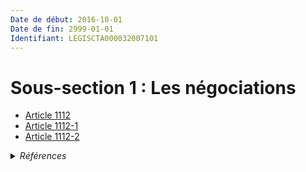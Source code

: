 ```yaml
---
Date de début: 2016-10-01
Date de fin: 2999-01-01
Identifiant: LEGISCTA000032007101
---
```


<h1>Sous-section 1 : Les négociations</h1>

- [Article 1112](article_1112.md)
- [Article 1112-1](article_1112-1.md)
- [Article 1112-2](article_1112-2.md)

<details>
  <summary><em>Références</em></summary>

  <h2>Articles faisant référence à la section</h2>
  
  <ul>
    <li>
      <a href="https://legal.tricoteuses.fr//redirection/LEGIARTI000032006591?vers=git&vers=legifrance">Ordonnance n° 2016-131 du 10 février 2016 portant réforme du droit des contrats, du régime général et de la preuve des obligations - article 2 ENTIEREMENT_MODIF</a> CREE source
    </li>
  </ul>
</details>
